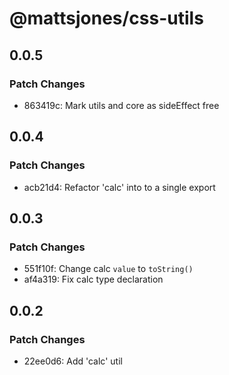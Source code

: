 # @mattsjones/css-utils

## 0.0.5

### Patch Changes

- 863419c: Mark utils and core as sideEffect free

## 0.0.4

### Patch Changes

- acb21d4: Refactor 'calc' into to a single export

## 0.0.3

### Patch Changes

- 551f10f: Change calc `value` to `toString()`
- af4a319: Fix calc type declaration

## 0.0.2

### Patch Changes

- 22ee0d6: Add 'calc' util
